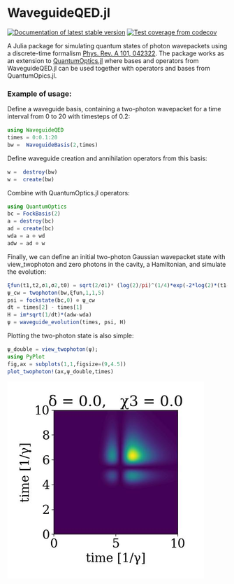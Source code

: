 # WaveguideQED.jl
<a href="https://qojulia.github.io/WaveguideQED.jl/dev/"><img src="https://img.shields.io/badge/docs-stable-blue.svg" alt="Documentation of latest stable version"></a> 
<a href="https://codecov.io/gh/qojulia/WaveguideQED.jl"><img src="https://img.shields.io/codecov/c/gh/qojulia/WaveguideQED.jl?label=codecov" alt="Test coverage from codecov"></a>


A Julia package for simulating quantum states of photon wavepackets using a discrete-time formalism [Phys. Rev. A 101, 042322](https://journals.aps.org/pra/abstract/10.1103/PhysRevA.101.042322). The package works as an extension to [QuantumOptics.jl](https://qojulia.org/) where bases and operators from WaveguideQED.jl can be used together with operators and bases from QuantumOpics.jl. 

### Example of usage:
Define a waveguide basis, containing a two-photon wavepacket for a time interval from 0 to 20 with timesteps of 0.2:


```julia
using WaveguideQED
times = 0:0.1:20
bw =  WaveguideBasis(2,times)
```
Define waveguide creation and annihilation operators from this basis:

```julia
w =  destroy(bw)
w =  create(bw)
```

Combine with QuantumOptics.jl operators:

```julia
using QuantumOptics
bc = FockBasis(2)
a = destroy(bc)
ad = create(bc)
wda = a ⊗ wd
adw = ad ⊗ w
```

Finally, we can define an initial two-photon Gaussian wavepacket state with view_twophoton and zero photons in the cavity, a Hamiltonian, and simulate the evolution:


```julia
ξfun(t1,t2,σ1,σ2,t0) = sqrt(2/σ1)* (log(2)/pi)^(1/4)*exp(-2*log(2)*(t1-t0)^2/σ1^2)*sqrt(2/σ2)* (log(2)/pi)^(1/4)*exp(-2*log(2)*(t2-t0)^2/σ2^2)
ψ_cw = twophoton(bw,ξfun,1,1,5)
psi = fockstate(bc,0) ⊗ ψ_cw
dt = times[2] - times[1]
H = im*sqrt(1/dt)*(adw-wda)
ψ = waveguide_evolution(times, psi, H)
```

Plotting the two-photon state is also simple:


```julia
ψ_double = view_twophoton(ψ);
using PyPlot
fig,ax = subplots(1,1,figsize=(9,4.5))
plot_twophoton!(ax,ψ_double,times)
```

![alt text](./Examples/two_photon_contour.jpg?raw=true)
